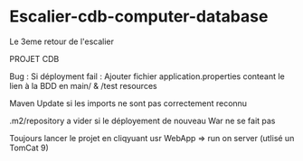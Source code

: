 # Escalier-cdb-computer-database
Le 3eme retour de l'escalier

PROJET CDB

Bug : 
Si déployment fail : 
Ajouter fichier application.properties conteant le lien à la BDD en main/ & /test resources

Maven Update si les imports ne sont pas correctement reconnu

.m2/repository a vider si le déployement de nouveau War ne se fait pas

Toujours lancer le projet en cliqyuant usr WebApp => run on server (utlisé un TomCat 9)
